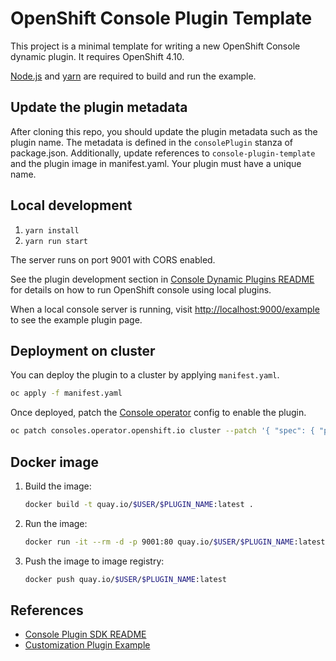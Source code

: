 # OpenShift Console Plugin Template

This project is a minimal template for writing a new OpenShift Console dynamic
plugin. It requires OpenShift 4.10.

[Node.js](https://nodejs.org/en/) and [yarn](https://yarnpkg.com) are required
to build and run the example.

## Update the plugin metadata

After cloning this repo, you should update the plugin metadata such as the
plugin name. The metadata is defined in the `consolePlugin` stanza of
package.json. Additionally, update references to `console-plugin-template` and
the plugin image in manifest.yaml. Your plugin must have a unique name.

## Local development

1. `yarn install`
2. `yarn run start`

The server runs on port 9001 with CORS enabled.

See the plugin development section in
[Console Dynamic Plugins README](https://github.com/openshift/console/tree/master/frontend/packages/console-dynamic-plugin-sdk/README.md)
for details on how to run OpenShift console using local plugins.

When a local console server is running, visit <http://localhost:9000/example>
to see the example plugin page.

## Deployment on cluster

You can deploy the plugin to a cluster by applying `manifest.yaml`.

```sh
oc apply -f manifest.yaml
```

Once deployed, patch the
[Console operator](https://github.com/openshift/console-operator)
config to enable the plugin.

```sh
oc patch consoles.operator.openshift.io cluster --patch '{ "spec": { "plugins": ["$PLUGIN_NAME"] } }' --type=merge
```

## Docker image

1. Build the image:
   ```sh
   docker build -t quay.io/$USER/$PLUGIN_NAME:latest .
   ```
2. Run the image:
   ```sh
   docker run -it --rm -d -p 9001:80 quay.io/$USER/$PLUGIN_NAME:latest
   ```
3. Push the image to image registry:
   ```sh
   docker push quay.io/$USER/$PLUGIN_NAME:latest
   ```

## References

* [Console Plugin SDK README](https://github.com/openshift/console/tree/master/frontend/packages/console-dynamic-plugin-sdk)
* [Customization Plugin Example](https://github.com/spadgett/console-customization-plugin)
